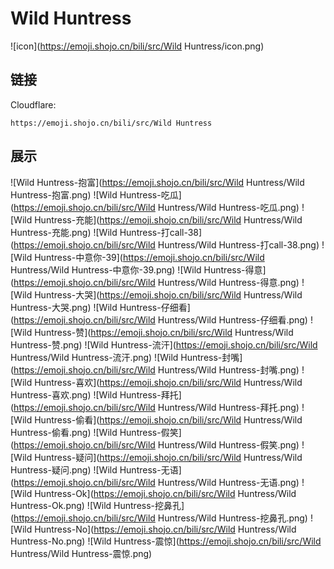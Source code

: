 # Wild Huntress
![icon](https://emoji.shojo.cn/bili/src/Wild Huntress/icon.png)
## 链接
Cloudflare:
```
https://emoji.shojo.cn/bili/src/Wild Huntress
```
## 展示
![Wild Huntress-抱富](https://emoji.shojo.cn/bili/src/Wild Huntress/Wild Huntress-抱富.png)
![Wild Huntress-吃瓜](https://emoji.shojo.cn/bili/src/Wild Huntress/Wild Huntress-吃瓜.png)
![Wild Huntress-充能](https://emoji.shojo.cn/bili/src/Wild Huntress/Wild Huntress-充能.png)
![Wild Huntress-打call-38](https://emoji.shojo.cn/bili/src/Wild Huntress/Wild Huntress-打call-38.png)
![Wild Huntress-中意你-39](https://emoji.shojo.cn/bili/src/Wild Huntress/Wild Huntress-中意你-39.png)
![Wild Huntress-得意](https://emoji.shojo.cn/bili/src/Wild Huntress/Wild Huntress-得意.png)
![Wild Huntress-大哭](https://emoji.shojo.cn/bili/src/Wild Huntress/Wild Huntress-大哭.png)
![Wild Huntress-仔细看](https://emoji.shojo.cn/bili/src/Wild Huntress/Wild Huntress-仔细看.png)
![Wild Huntress-赞](https://emoji.shojo.cn/bili/src/Wild Huntress/Wild Huntress-赞.png)
![Wild Huntress-流汗](https://emoji.shojo.cn/bili/src/Wild Huntress/Wild Huntress-流汗.png)
![Wild Huntress-封嘴](https://emoji.shojo.cn/bili/src/Wild Huntress/Wild Huntress-封嘴.png)
![Wild Huntress-喜欢](https://emoji.shojo.cn/bili/src/Wild Huntress/Wild Huntress-喜欢.png)
![Wild Huntress-拜托](https://emoji.shojo.cn/bili/src/Wild Huntress/Wild Huntress-拜托.png)
![Wild Huntress-偷看](https://emoji.shojo.cn/bili/src/Wild Huntress/Wild Huntress-偷看.png)
![Wild Huntress-假笑](https://emoji.shojo.cn/bili/src/Wild Huntress/Wild Huntress-假笑.png)
![Wild Huntress-疑问](https://emoji.shojo.cn/bili/src/Wild Huntress/Wild Huntress-疑问.png)
![Wild Huntress-无语](https://emoji.shojo.cn/bili/src/Wild Huntress/Wild Huntress-无语.png)
![Wild Huntress-Ok](https://emoji.shojo.cn/bili/src/Wild Huntress/Wild Huntress-Ok.png)
![Wild Huntress-挖鼻孔](https://emoji.shojo.cn/bili/src/Wild Huntress/Wild Huntress-挖鼻孔.png)
![Wild Huntress-No](https://emoji.shojo.cn/bili/src/Wild Huntress/Wild Huntress-No.png)
![Wild Huntress-震惊](https://emoji.shojo.cn/bili/src/Wild Huntress/Wild Huntress-震惊.png)

